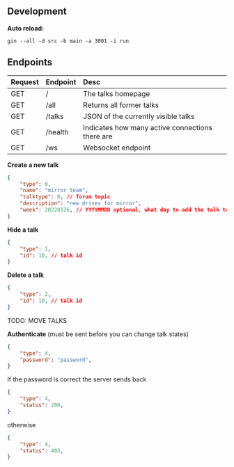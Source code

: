 ## Development

**Auto reload:**
```
gin --all -d src -b main -a 3001 -i run
```

## Endpoints

| Request | Endpoint           | Desc                                             |
| :------ | :----------------- | :----------------------------------------------- |
| GET     | /                  | The talks homepage                               |
| GET     | /all               | Returns all former talks                         |
| GET     | /talks             | JSON of the currently visible talks              |
| GET     | /health            | Indicates how many active connections there are  |
| GET     | /ws                | Websocket endpoint                               |

**Create a new talk**
```json
{
    "type": 0,
    "name": "mirror team",
    "talktype": 0, // forum topic
    "description": "new drives for mirror",
    "week": 20220126, // YYYYMMDD optional, what day to add the talk to. empty for current week otherwise must be in the future and a Wednesday
}
```

**Hide a talk**
```json
{
    "type": 1,
    "id": 10, // talk id
}
```

**Delete a talk**
```json
{
    "type": 2,
    "id": 10, // talk id
}
```

TODO: MOVE TALKS

**Authenticate** (must be sent before you can change talk states)
```json
{
    "type": 4,
    "password": "password",
}
```
If the password is correct the server sends back 
```json
{
    "type": 4,
    "status": 200,
}
```
otherwise
```json
{
    "type": 4,
    "status": 403,
}
```